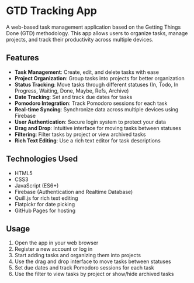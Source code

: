# GTD Tracking App

A web-based task management application based on the Getting Things Done (GTD) methodology. This app allows users to organize tasks, manage projects, and track their productivity across multiple devices.

## Features

- **Task Management**: Create, edit, and delete tasks with ease
- **Project Organization**: Group tasks into projects for better organization
- **Status Tracking**: Move tasks through different statuses (In, Todo, In Progress, Waiting, Done, Maybe, Refs, Archive)
- **Date Tracking**: Set and track due dates for tasks
- **Pomodoro Integration**: Track Pomodoro sessions for each task
- **Real-time Syncing**: Synchronize data across multiple devices using Firebase
- **User Authentication**: Secure login system to protect your data
- **Drag and Drop**: Intuitive interface for moving tasks between statuses
- **Filtering**: Filter tasks by project or view archived tasks
- **Rich Text Editing**: Use a rich text editor for task descriptions

## Technologies Used

- HTML5
- CSS3
- JavaScript (ES6+)
- Firebase (Authentication and Realtime Database)
- Quill.js for rich text editing
- Flatpickr for date picking
- GitHub Pages for hosting


## Usage

1. Open the app in your web browser
2. Register a new account or log in
3. Start adding tasks and organizing them into projects
4. Use the drag and drop interface to move tasks between statuses
5. Set due dates and track Pomodoro sessions for each task
6. Use the filter to view tasks by project or show/hide archived tasks



